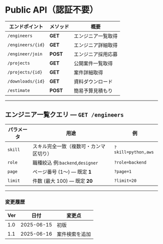 # Public API（認証不要）

| エンドポイント              | メソッド | 概要                         |
| ------------------------  | --------  | ---------------------------- |
| `/engineers`              | **GET**   | エンジニア一覧取得           |
| `/engineers/{id}`         | **GET**   | エンジニア詳細取得           |
| `/engineer/join`          | **POST**  | エンジニア採用応募               |
| `/projects`               | **GET**   | 公開案件一覧取得             |
| `/projects/{id}`          | **GET**   | 案件詳細取得                 |
| `/downloads/{id}`         | **GET**   | 資料ダウンロード             |
| `/estimate`               | **POST**  | 簡易予算見積もり           |
---

## エンジニア一覧クエリ — `GET /engineers`

| パラメータ | 用途                                   | 例                  |
| ---------- | -------------------------------------- | ------------------- |
| `skill`    | スキル完全一致（複数可・カンマ区切り） | `?skill=python,aws` |
| `role`     | 職種絞込 例:`backend`,`designer`       | `?role=backend`     |
| `page`     | ページ番号 (1〜) — 既定 **1**          | `?page=1`           |
| `limit`    | 件数 (最大 100) — 既定 **20**          | `?limit=20`         |

---
### 変更履歴

| Ver | 日付       | 変更点 |
| --- | ---------- | ------ |
| 1.0 | 2025-06-15 | 初版   |
| 1.1 | 2025-06-16 | 案件検索を追加   |
